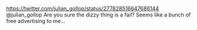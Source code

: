 https://twitter.com/julian_gollop/status/277828516647686144 @julian_gollop Are you sure the dizzy thing is a fail? Seems like a bunch of free advertising to me...
